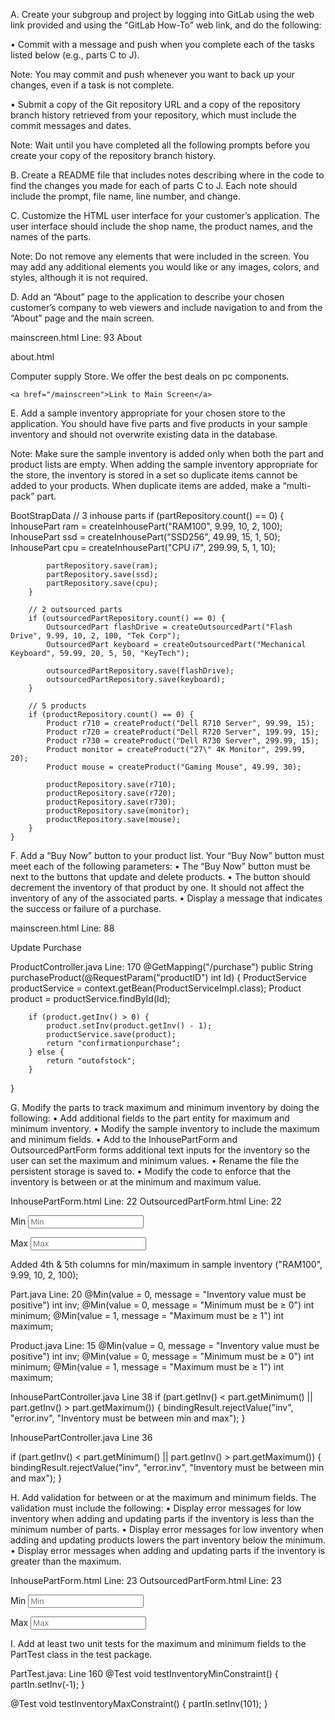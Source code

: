 A.  Create your subgroup and project by logging into GitLab using the web link provided and using the “GitLab How-To” web link, and do the following:

•  Commit with a message and push when you complete each of the tasks listed below (e.g., parts C to J).


Note: You may commit and push whenever you want to back up your changes, even if a task is not complete.


•  Submit a copy of the Git repository URL and a copy of the repository branch history retrieved from your repository, which must include the commit messages and dates.


Note: Wait until you have completed all the following prompts before you create your copy of the repository branch history.


B.  Create a README file that includes notes describing where in the code to find the changes you made for each of parts C to J. Each note should include the prompt, file name, line number, and change.


C.  Customize the HTML user interface for your customer’s application. The user interface should include the shop name, the product names, and the names of the parts.


Note: Do not remove any elements that were included in the screen. You may add any additional elements you would like or any images, colors, and styles, although it is not required.


D.  Add an “About” page to the application to describe your chosen customer’s company to web viewers and include navigation to and from the “About” page and the main screen.

mainscreen.html Line: 93
<a th:href="@{about}" class="mt-3">About</a>

about.html
<!DOCTYPE html>
<html lang="en">
<head>
    <meta charset="UTF-8">
    <title>About Us</title>
    <link href="https://cdn.jsdelivr.net/npm/bootstrap@5.1.3/dist/css/bootstrap.min.css" rel="stylesheet">
</head>
<body class = "container p-5">
    <p>
    Computer supply Store. We offer the best deals on pc components.
    </p>

    <a href="/mainscreen">Link to Main Screen</a>
</body>
</html>



E.  Add a sample inventory appropriate for your chosen store to the application. You should have five parts and five products in your sample inventory and should not overwrite existing data in the database.


Note: Make sure the sample inventory is added only when both the part and product lists are empty. When adding the sample inventory appropriate for the store, the inventory is stored in a set so duplicate items cannot be added to your products. When duplicate items are added, make a “multi-pack” part.

BootStrapData
        // 3 inhouse parts
        if (partRepository.count() == 0) {
            InhousePart ram = createInhousePart("RAM100", 9.99, 10, 2, 100);
            InhousePart ssd = createInhousePart("SSD256", 49.99, 15, 1, 50);
            InhousePart cpu = createInhousePart("CPU i7", 299.99, 5, 1, 10);

            partRepository.save(ram);
            partRepository.save(ssd);
            partRepository.save(cpu);
        }

        // 2 outsourced parts
        if (outsourcedPartRepository.count() == 0) {
            OutsourcedPart flashDrive = createOutsourcedPart("Flash Drive", 9.99, 10, 2, 100, "Tek Corp");
            OutsourcedPart keyboard = createOutsourcedPart("Mechanical Keyboard", 59.99, 20, 5, 50, "KeyTech");

            outsourcedPartRepository.save(flashDrive);
            outsourcedPartRepository.save(keyboard);
        }

        // 5 products
        if (productRepository.count() == 0) {
            Product r710 = createProduct("Dell R710 Server", 99.99, 15);
            Product r720 = createProduct("Dell R720 Server", 199.99, 15);
            Product r730 = createProduct("Dell R730 Server", 299.99, 15);
            Product monitor = createProduct("27\" 4K Monitor", 299.99, 20);
            Product mouse = createProduct("Gaming Mouse", 49.99, 30);

            productRepository.save(r710);
            productRepository.save(r720);
            productRepository.save(r730);
            productRepository.save(monitor);
            productRepository.save(mouse);
        }
    }


F.  Add a “Buy Now” button to your product list. Your “Buy Now” button must meet each of the following parameters:
•  The “Buy Now” button must be next to the buttons that update and delete products.
• The button should decrement the inventory of that product by one. It should not affect the inventory of any of the associated parts.
•  Display a message that indicates the success or failure of a purchase.

mainscreen.html Line: 88
 <td><a th:href="@{/UpdateProductForm(productID=${product.id})}" class="btn btn-primary btn-sm mb-3">Update</a> 
      <a th:href="@{/purchase(productID=${product.id})}" class="btn btn-primary btn-sm mb-3">Purchase</a> <!--@{/purchase({productID=${tempProduct.Id}})} post request function-->
 </td>

ProductController.java Line: 170
@GetMapping("/purchase")
    public String purchaseProduct(@RequestParam("productID") int Id) {
        ProductService productService = context.getBean(ProductServiceImpl.class);
        Product product = productService.findById(Id);

        if (product.getInv() > 0) {
            product.setInv(product.getInv() - 1);
            productService.save(product);
            return "confirmationpurchase";
        } else {
            return "outofstock";
        }
}


G.  Modify the parts to track maximum and minimum inventory by doing the following:
•  Add additional fields to the part entity for maximum and minimum inventory.
•  Modify the sample inventory to include the maximum and minimum fields.
•  Add to the InhousePartForm and OutsourcedPartForm forms additional text inputs for the inventory so the user can set the maximum and minimum values.
•  Rename the file the persistent storage is saved to.
•  Modify the code to enforce that the inventory is between or at the minimum and maximum value.

InhousePartForm.html Line: 22
OutsourcedPartForm.html Line: 22
    <p> Min <input type="text" id = "min" th:field="*{minimum}" placeholder="Min" class="form-control mb-4 col-4" required/>
        <span class="text-danger" th:errors="*{minimum}"></span>
    </p>
    <p> Max <input type="text" id = "max" th:field="*{maximum}" placeholder="Max" class="form-control mb-4 col-4" required/>
        <span class="text-danger" th:errors="*{maximum}"></span>
    </p>


Added 4th & 5th columns for min/maximum in sample inventory
("RAM100", 9.99, 10, 2, 100);


Part.java Line: 20
 @Min(value = 0, message = "Inventory value must be positive")
    int inv;
    @Min(value = 0, message = "Minimum must be ≥ 0")
    int minimum;
    @Min(value = 1, message = "Maximum must be ≥ 1")
    int maximum;

Product.java Line: 15
@Min(value = 0, message = "Inventory value must be positive")
int inv;
@Min(value = 0, message = "Minimum must be ≥ 0")
int minimum;
@Min(value = 1, message = "Maximum must be ≥ 1")
int maximum;


InhousePartController.java Line 38
   if (part.getInv() < part.getMinimum() || part.getInv() > part.getMaximum()) {
       bindingResult.rejectValue("inv", "error.inv", "Inventory must be between min and max");
   }

InhousePartController.java Line 36

if (part.getInv() < part.getMinimum() || part.getInv() > part.getMaximum()) {
    bindingResult.rejectValue("inv", "error.inv", "Inventory must be between min and max");
}


H.  Add validation for between or at the maximum and minimum fields. The validation must include the following:
•  Display error messages for low inventory when adding and updating parts if the inventory is less than the minimum number of parts.
•  Display error messages for low inventory when adding and updating products lowers the part inventory below the minimum.
•  Display error messages when adding and updating parts if the inventory is greater than the maximum.

InhousePartForm.html Line: 23
OutsourcedPartForm.html Line: 23
<p> Min <input type="text" id = "min" th:field="*{minimum}" placeholder="Min" class="form-control mb-4 col-4" required/>
    <span class="text-danger" th:errors="*{minimum}"></span>
</p>
<p> Max <input type="text" id = "max" th:field="*{maximum}" placeholder="Max" class="form-control mb-4 col-4" required/>
    <span class="text-danger" th:errors="*{maximum}"></span>
</p>

I.  Add at least two unit tests for the maximum and minimum fields to the PartTest class in the test package.

PartTest.java: Line 160
@Test
void testInventoryMinConstraint() {
    partIn.setInv(-1);
}

@Test
void testInventoryMaxConstraint() {
    partIn.setInv(101);
}